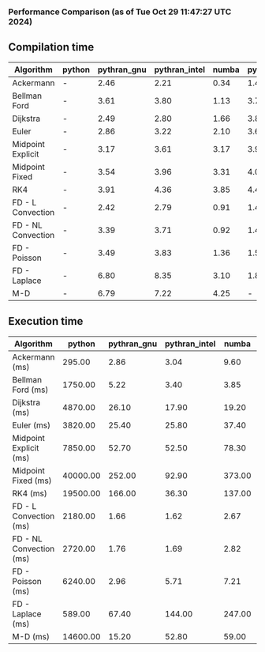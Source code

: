 ### Performance Comparison (as of Tue Oct 29 11:47:27 UTC 2024)
## Compilation time
Algorithm                 | python                    | pythran_gnu               | pythran_intel             | numba                     | pyccel_fortran_gnu        | pyccel_c_gnu              | pyccel_fortran_intel      | pyccel_c_intel           
------------------------- | ------------------------- | ------------------------- | ------------------------- | ------------------------- | ------------------------- | ------------------------- | ------------------------- | -------------------------
Ackermann                 | -                         | 2.46                      | 2.21                      | 0.34                      | 1.40                      | 1.33                      | 1.45                      | 1.41                     
Bellman Ford              | -                         | 3.61                      | 3.80                      | 1.13                      | 3.76                      | 4.03                      | 3.86                      | 4.04                     
Dijkstra                  | -                         | 2.49                      | 2.80                      | 1.66                      | 3.81                      | 4.09                      | 4.03                      | 4.14                     
Euler                     | -                         | 2.86                      | 3.22                      | 2.10                      | 3.69                      | 4.11                      | 3.85                      | 4.14                     
Midpoint Explicit         | -                         | 3.17                      | 3.61                      | 3.17                      | 3.90                      | 4.33                      | 4.07                      | 4.33                     
Midpoint Fixed            | -                         | 3.54                      | 3.96                      | 3.31                      | 4.05                      | 4.35                      | 4.17                      | 4.39                     
RK4                       | -                         | 3.91                      | 4.36                      | 3.85                      | 4.49                      | 4.78                      | 4.52                      | 4.74                     
FD - L Convection         | -                         | 2.42                      | 2.79                      | 0.91                      | 1.45                      | 4.00                      | 1.62                      | 4.02                     
FD - NL Convection        | -                         | 3.39                      | 3.71                      | 0.92                      | 1.46                      | 4.03                      | 1.65                      | 3.99                     
FD - Poisson              | -                         | 3.49                      | 3.83                      | 1.36                      | 1.54                      | 4.09                      | 2.88                      | 4.09                     
FD - Laplace              | -                         | 6.80                      | 8.35                      | 3.10                      | 1.87                      | 4.41                      | 2.13                      | 4.43                     
M-D                       | -                         | 6.79                      | 7.22                      | 4.25                      | -                         | -                         | -                         | -                        

## Execution time
Algorithm                 | python                    | pythran_gnu               | pythran_intel             | numba                     | pyccel_fortran_gnu        | pyccel_c_gnu              | pyccel_fortran_intel      | pyccel_c_intel           
------------------------- | ------------------------- | ------------------------- | ------------------------- | ------------------------- | ------------------------- | ------------------------- | ------------------------- | -------------------------
Ackermann (ms)            | 295.00                    | 2.86                      | 3.04                      | 9.60                      | 1.55                      | 1.55                      | 9.12                      | 4.34                     
Bellman Ford (ms)         | 1750.00                   | 5.22                      | 3.40                      | 3.85                      | 2.97                      | 5.97                      | -                         | 19.10                    
Dijkstra (ms)             | 4870.00                   | 26.10                     | 17.90                     | 19.20                     | 19.70                     | 31.50                     | -                         | 23.20                    
Euler (ms)                | 3820.00                   | 25.40                     | 25.80                     | 37.40                     | 16.30                     | 144.00                    | 14.20                     | 127.00                   
Midpoint Explicit (ms)    | 7850.00                   | 52.70                     | 52.50                     | 78.30                     | 22.90                     | 281.00                    | 16.10                     | 250.00                   
Midpoint Fixed (ms)       | 40000.00                  | 252.00                    | 92.90                     | 373.00                    | 76.30                     | 1430.00                   | 62.50                     | 1220.00                  
RK4 (ms)                  | 19500.00                  | 166.00                    | 36.30                     | 137.00                    | 34.50                     | 488.00                    | 37.40                     | 404.00                   
FD - L Convection (ms)    | 2180.00                   | 1.66                      | 1.62                      | 2.67                      | 1.63                      | 1.61                      | -                         | 4.08                     
FD - NL Convection (ms)   | 2720.00                   | 1.76                      | 1.69                      | 2.82                      | 1.90                      | 1.99                      | -                         | 4.06                     
FD - Poisson (ms)         | 6240.00                   | 2.96                      | 5.71                      | 7.21                      | 2.72                      | 3.83                      | -                         | 5.08                     
FD - Laplace (ms)         | 589.00                    | 67.40                     | 144.00                    | 247.00                    | 58.70                     | 307.00                    | -                         | 274.00                   
M-D (ms)                  | 14600.00                  | 15.20                     | 52.80                     | 59.00                     | -                         | -                         | -                         | -                        
